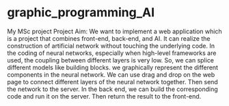 # graphic_programming_AI
My MSc project
Project Aim: 
We want to implement a web application which is a project that combines front-end, back-end, and AI. It can realize the construction of artificial network without touching the underlying code. 
In the coding of neural networks, especially when high-level frameworks are used, the coupling between different layers is very low. So, we can splice different models like building blocks. we graphically represent the different components in the neural network. We can use drag and drop on the web page to connect different layers of the neural network together. Then send the network to the server. In the back end, we can build the corresponding code and run it on the server. Then return the result to the front-end.
